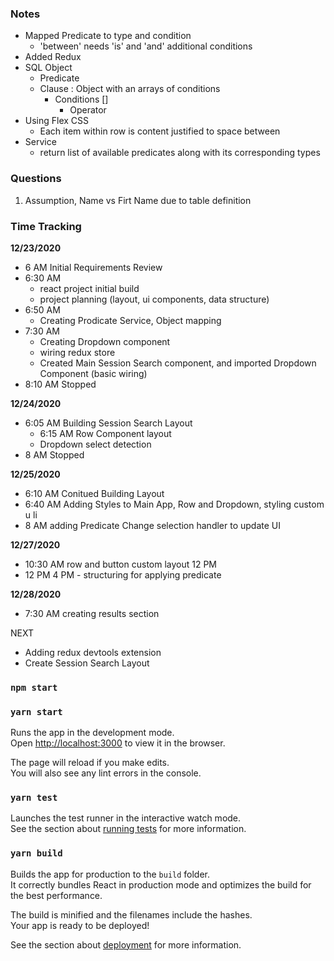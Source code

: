 
### Notes

* Mapped Predicate to type and condition
    * 'between' needs 'is' and 'and' additional conditions
* Added Redux
* SQL Object
    * Predicate
    * Clause : Object with an arrays of conditions
        * Conditions []
            * Operator
* Using Flex CSS
    * Each item within row is content justified to space between
* Service
    * return list of available predicates along with its corresponding types 

### Questions
1. Assumption, Name vs Firt Name due to table definition

### Time Tracking
**12/23/2020**
* 6 AM Initial Requirements Review
* 6:30 AM 
    * react project initial build
    * project planning (layout, ui components, data structure)
* 6:50 AM
    * Creating Prodicate Service, Object mapping
* 7:30 AM
    * Creating Dropdown component
    * wiring redux store
    * Created Main Session Search component, and imported Dropdown Component (basic wiring)
* 8:10 AM Stopped

**12/24/2020**
* 6:05 AM Building Session Search Layout
    * 6:15 AM Row Component layout
    * Dropdown select detection
* 8 AM Stopped 

**12/25/2020**
* 6:10 AM Conitued Building Layout
* 6:40 AM Adding Styles to Main App, Row and Dropdown, styling custom u li
* 8 AM adding Predicate Change selection handler to update UI

**12/27/2020**
* 10:30 AM row and button custom layout 12 PM
* 12 PM 4 PM - structuring for applying predicate

**12/28/2020**
* 7:30 AM creating results section

NEXT
* Adding redux devtools extension
* Create Session Search Layout

### `npm start`

### `yarn start`

Runs the app in the development mode.\
Open [http://localhost:3000](http://localhost:3000) to view it in the browser.

The page will reload if you make edits.\
You will also see any lint errors in the console.

### `yarn test`

Launches the test runner in the interactive watch mode.\
See the section about [running tests](https://facebook.github.io/create-react-app/docs/running-tests) for more information.

### `yarn build`

Builds the app for production to the `build` folder.\
It correctly bundles React in production mode and optimizes the build for the best performance.

The build is minified and the filenames include the hashes.\
Your app is ready to be deployed!

See the section about [deployment](https://facebook.github.io/create-react-app/docs/deployment) for more information.
